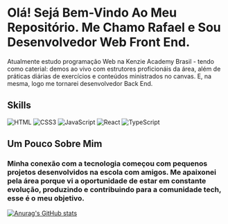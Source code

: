 # Olá! Sejá Bem-Vindo Ao Meu Repositório. Me Chamo Rafael e Sou Desenvolvedor Web Front End.


<p>
  Atualmente estudo programação Web na Kenzie Academy Brasil - tendo como caterial: demos ao vivo com estrutores proficionáis da área, além de práticas diárias de exercícios e conteúdos ministrados no canvas. E, na mesma, logo me tornarei desenvolvedor Back End.
</p>

## Skills 
![HTML](https://img.shields.io/badge/HTML5-E34F26?style=for-the-badge&logo=html5&logoColor=white)
![CSS3](https://img.shields.io/badge/CSS3-1572B6?style=for-the-badge&logo=css3&logoColor=white)
![JavaScript](https://img.shields.io/badge/JavaScript-323330?style=for-the-badge&logo=javascript&logoColor=F7DF1E)
![React](https://img.shields.io/badge/React-20232A?style=for-the-badge&logo=react&logoColor=61DAFB)
![TypeScript](https://img.shields.io/badge/TypeScript-007ACC?style=for-the-badge&logo=typescript&logoColor=white)

## Um Pouco Sobre Mim

###   Minha conexão com a tecnologia começou com pequenos projetos desenvolvidos na escola com amigos. Me apaixonei pela área porque vi a oportunidade de estar em constante evolução, produzindo e contribuindo para a comunidade tech, esse é o meu objetivo.

[![Anurag's GitHub stats](https://github-readme-stats.vercel.app/api?username=RafaelAraujoFormiga&show_icons=true&theme=radical)](https://github.com/anuraghazra/github-readme-stats)
